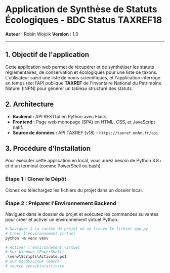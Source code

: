 # Application de Synthèse de Statuts Écologiques - BDC Status TAXREF18

**Auteur :** Robin Wojcik
**Version :** 1.0

---

## 1. Objectif de l'application

Cette application web permet de récupérer et de synthétiser les statuts réglementaires, de conservation et écologiques pour une liste de taxons. L'utilisateur saisit une liste de noms scientifiques, et l'application interroge en temps réel l'API publique **TAXREF** de l'Inventaire National du Patrimoine Naturel (INPN) pour générer un tableau structuré des statuts.

## 2. Architecture

* **Backend :** API RESTful en Python avec Flask.
* **Frontend :** Page web monopage (SPA) en HTML, CSS, et JavaScript natif.
* **Source de données :** API TAXREF (v18) - `https://taxref.mnhn.fr/api`

## 3. Procédure d'Installation

Pour exécuter cette application en local, vous aurez besoin de Python 3.8+ et d'un terminal (comme PowerShell ou bash).

### Étape 1 : Cloner le Dépôt

Clonez ou téléchargez les fichiers du projet dans un dossier local.

### Étape 2 : Préparer l'Environnement Backend

Naviguez dans le dossier du projet et exécutez les commandes suivantes pour créer et activer un environnement virtuel Python.

```powershell
# Naviguer à la racine du projet où se trouve le fichier app.py
# Créer l'environnement virtuel
python -m venv venv

# Activer l'environnement virtuel
# Sur Windows (PowerShell)
.\venv\Scripts\Activate.ps1
# Sur macOS/Linux (bash)
# source venv/bin/activate
